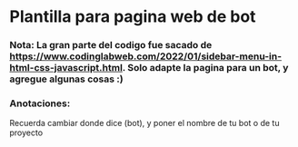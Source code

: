 # Plantilla para pagina web de bot
### Nota: La gran parte del codigo fue sacado de https://www.codinglabweb.com/2022/01/sidebar-menu-in-html-css-javascript.html. Solo adapte la pagina para un bot, y agregue algunas cosas :)

### Anotaciones:
Recuerda cambiar donde dice (bot), y poner el nombre de tu bot o de tu proyecto
